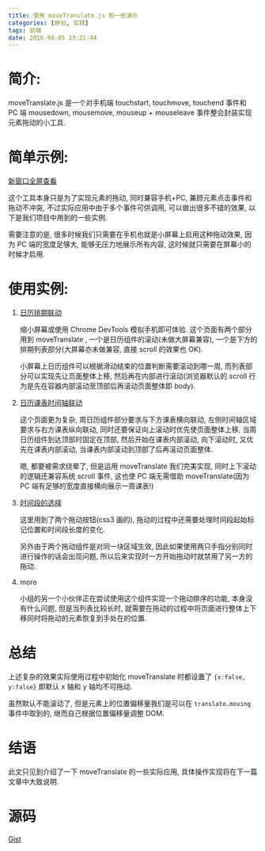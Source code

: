 ```yaml
---
title: 使用 moveTranslate.js 和一些演示
categories: [原创, 实践]
tags: 前端
date: 2016-08-05 23:21:44
---
```

# 简介:

moveTranslate.js 是一个对手机端 touchstart, touchmove, touchend 事件和 PC 端 mousedown, mousemove, mouseup + mouseleave 事件整合封装实现元素拖动的小工具.

<!--more-->

# 简单示例:
<script async src="https://jsfiddle.net/ugw7xzem/embed/"></script>
<a href="https://jsfiddle.net/ugw7xzem/embedded/" target="_blank">新窗口全屏查看</a>


这个工具本身只是为了实现元素的拖动, 同时兼容手机+PC, 兼顾元素点击事件和拖动不冲突, 不过实际应用中由于多个事件可供调用, 可以做出很多不错的效果, 以下是我们项目中用到的一些实例.

需要注意的是, 很多时候我们只需要在手机也就是小屏幕上启用这种拖动效果, 因为 PC 端的宽度足够大, 能够无压力地展示所有内容, 这时候就只需要在屏幕小的时候才启用.


# 使用实例:

1. [日历排期联动](http://test.res.easy-hi.cn/yoga-system-res/product/default/modules/index/html/merchant.html#merchantsubscribe/index/2016-05-09)

    缩小屏幕或使用 Chrome DevTools 模拟手机即可体验.
    这个页面有两个部分用到 moveTranslate , 一个是日历组件的滚动(未做大屏幕兼容), 一个是下方的排期列表部分(大屏幕亦未做兼容, 直接 scroll 的效果也 OK).
    
    小屏幕上日历组件可以根据滑动结束的位置判断需要滚动到哪一周, 而列表部分可以实现先让页面整体上移, 然后再在内部进行滚动(浏览器默认的 scroll 行为是先在容器内部滚动至顶部后再滚动页面整体即 body).

2. [日历课表时间轴联动](http://test.res.easy-hi.cn/yoga-system-res/product/default/modules/index/html/merchant.html#scheduling/index)

    这个页面更为复杂, 周日历组件部分要求与下方课表横向联动, 左侧时间轴区域要求与右方课表纵向联动, 同时还要保证向上滚动时优先使页面整体上移, 当周日历组件到达顶部时固定在顶部, 然后开始在课表内部滚动, 向下滚动时, 又优先在课表内部滚动, 当课表内部滚动到顶部了后再滚动页面整体.
    
    嗯, 都要被需求绕晕了, 但是运用 moveTranslate 我们完美实现, 同时上下滚动的逻辑还兼容系统 scroll 事件, 这也使 PC 端无需借助 moveTranslate(因为 PC 端有足够的宽度直接横向展示一周课表!)

3. [时间段的选择](http://test.res.easy-hi.cn/yoga-system-res/product/default/modules/index/html/merchant.html#private-manage/edit/12345678910/2002)

    这里用到了两个拖动按钮(css3 画的), 拖动的过程中还需要处理时间段起始标记位置和时间段长度的变化.
    
    另外由于两个拖动组件是对同一块区域生效, 因此如果使用两只手指分别同时进行操作的话会出现问题, 所以后来实现时一方开始拖动时就禁用了另一方的拖动.

4. more

    小组的另一个小伙伴正在尝试使用这个组件实现一个拖动排序的功能, 本身没有什么问题, 但是当列表比较长时, 就需要在拖动的过程中将页面进行整体上下移同时将拖动的元素恢复到手处在的位置.


# 总结

上述复杂的效果实际使用过程中初始化 moveTranslate 时都设置了 `{x:false, y:false}` 即默认 x 轴和 y 轴均不可拖动.

虽然默认不能滚动了, 但是元素上的位置偏移量我们是可以在 `translate.moving` 事件中取到的, 继而自己根据位置偏移量调整 DOM.

# 结语

此文只见到介绍了一下 moveTranslate 的一些实际应用, 具体操作实现将在下一篇文章中大致说明.

# 源码

[Gist](https://gist.github.com/JounQin/50b8310a14b9215126f420cbab4785a6)

